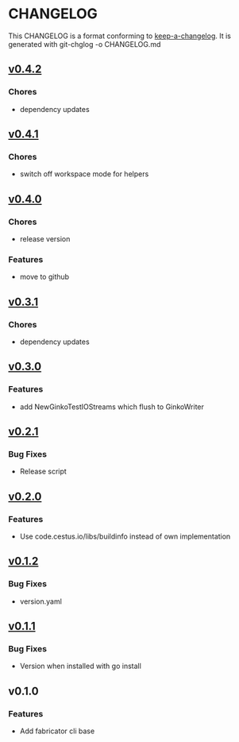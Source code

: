 
# CHANGELOG

This CHANGELOG is a format conforming to [keep-a-changelog](https://github.com/olivierlacan/keep-a-changelog). 
It is generated with git-chglog -o CHANGELOG.md


<a name="v0.4.2"></a>
## [v0.4.2](https://github.com/CestusIO/fabricator/compare/v0.4.1...v0.4.2)

### Chores

* dependency updates


<a name="v0.4.1"></a>
## [v0.4.1](https://github.com/CestusIO/fabricator/compare/v0.4.0...v0.4.1)

### Chores

* switch off workspace mode for helpers


<a name="v0.4.0"></a>
## [v0.4.0](https://github.com/CestusIO/fabricator/compare/v0.3.1...v0.4.0)

### Chores

* release version

### Features

* move to github


<a name="v0.3.1"></a>
## [v0.3.1](https://github.com/CestusIO/fabricator/compare/v0.3.0...v0.3.1)

### Chores

* dependency updates


<a name="v0.3.0"></a>
## [v0.3.0](https://github.com/CestusIO/fabricator/compare/v0.2.1...v0.3.0)

### Features

* add NewGinkoTestIOStreams which flush to GinkoWriter


<a name="v0.2.1"></a>
## [v0.2.1](https://github.com/CestusIO/fabricator/compare/v0.2.0...v0.2.1)

### Bug Fixes

* Release script


<a name="v0.2.0"></a>
## [v0.2.0](https://github.com/CestusIO/fabricator/compare/v0.1.2...v0.2.0)

### Features

* Use code.cestus.io/libs/buildinfo instead of own implementation


<a name="v0.1.2"></a>
## [v0.1.2](https://github.com/CestusIO/fabricator/compare/v0.1.1...v0.1.2)

### Bug Fixes

* version.yaml


<a name="v0.1.1"></a>
## [v0.1.1](https://github.com/CestusIO/fabricator/compare/v0.1.0...v0.1.1)

### Bug Fixes

* Version when installed with go install


<a name="v0.1.0"></a>
## v0.1.0

### Features

* Add fabricator cli base

